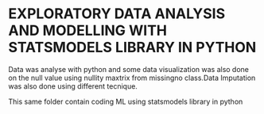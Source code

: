 # EXPLORATORY DATA ANALYSIS AND MODELLING WITH STATSMODELS LIBRARY IN PYTHON


Data was analyse with python and some data visualization was also done on the null value using nullity maxtrix from missingno class.Data Imputation was also done using different tecnique.

This same folder contain coding ML using statsmodels library in python
